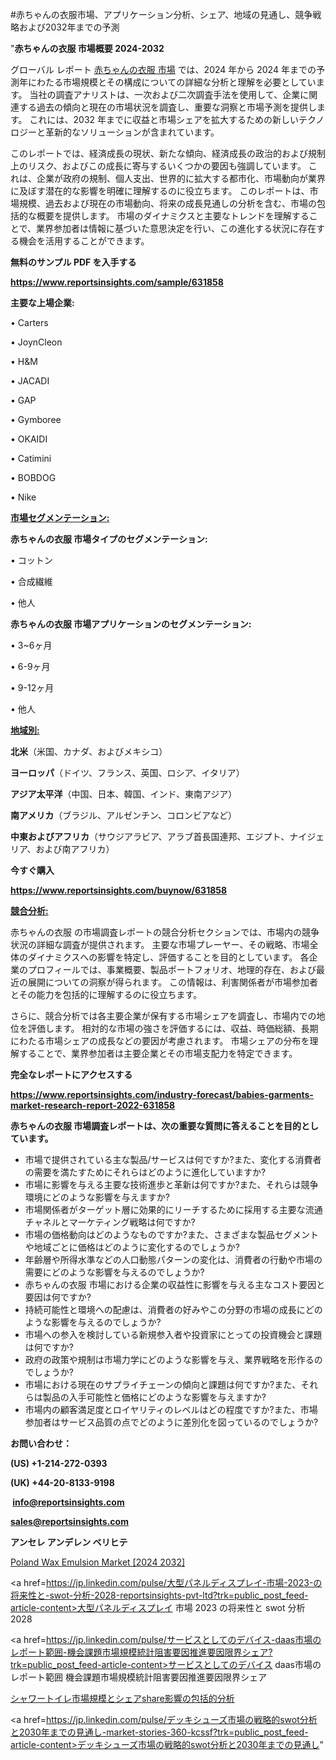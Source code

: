 #赤ちゃんの衣服市場、アプリケーション分析、シェア、地域の見通し、競争戦略および2032年までの予測

"<strong>赤ちゃんの衣服 市場概要 2024-2032</strong>

グローバル レポート <a href=https://www.reportsinsights.com/sample/631858>赤ちゃんの衣服 市場</a> では、2024 年から 2024 年までの予測年にわたる市場規模とその構成についての詳細な分析と理解を必要としています。 当社の調査アナリストは、一次および二次調査手法を使用して、企業に関連する過去の傾向と現在の市場状況を調査し、重要な洞察と市場予測を提供します。 これには、2032 年までに収益と市場シェアを拡大​​するための新しいテクノロジーと革新的なソリューションが含まれています。

このレポートでは、経済成長の現状、新たな傾向、経済成長の政治的および規制上のリスク、およびこの成長に寄与するいくつかの要因も強調しています。 これは、企業が政府の規制、個人支出、世界的に拡大する都市化、市場動向が業界に及ぼす潜在的な影響を明確に理解するのに役立ちます。 このレポートは、市場規模、過去および現在の市場動向、将来の成長見通しの分析を含む、市場の包括的な概要を提供します。 市場のダイナミクスと主要なトレンドを理解することで、業界参加者は情報に基づいた意思決定を行い、この進化する状況に存在する機会を活用することができます。

<strong><b>無料のサンプル PDF を入手する</b></strong>

<a href=https://www.reportsinsights.com/sample/631858><strong><u>https://www.reportsinsights.com/sample/631858</u></strong></a>

<strong>主要な上場企業:</strong>

• Carters

• JoynCleon

• H&M

• JACADI

• GAP

• Gymboree

• OKAIDI

• Catimini

• BOBDOG

• Nike

<strong><u>市場セグメンテーション</u></strong><strong><u>:</u></strong>

<strong>赤ちゃんの衣服 市場タイプのセグメンテーション:</strong>

• コットン

• 合成繊維

• 他人

<strong>赤ちゃんの衣服 市場アプリケーションのセグメンテーション:</strong>

• 3~6ヶ月

• 6-9ヶ月

• 9-12ヶ月

• 他人

<strong><u>地域別</u></strong><strong><u>:</u></strong>

<strong>北米</strong>（米国、カナダ、およびメキシコ）

<strong>ヨーロッパ</strong>（ドイツ、フランス、英国、ロシア、イタリア）

<strong>アジア太平洋</strong>（中国、日本、韓国、インド、東南アジア）

<strong>南アメリカ</strong>（ブラジル、アルゼンチン、コロンビアなど）

<strong>中東およびアフリカ</strong>（サウジアラビア、アラブ首長国連邦、エジプト、ナイジェリア、および南アフリカ）

<strong>今すぐ購入</strong>

<a href=https://www.reportsinsights.com/buynow/631858><strong><u>https://www.reportsinsights.com/buynow/631858</u></strong></a>

<strong><u>競合分析:</u></strong>

赤ちゃんの衣服 の市場調査レポートの競合分析セクションでは、市場内の競争状況の詳細な調査が提供されます。 主要な市場プレーヤー、その戦略、市場全体のダイナミクスへの影響を特定し、評価することを目的としています。 各企業のプロフィールでは、事業概要、製品ポートフォリオ、地理的存在、および最近の展開についての洞察が得られます。 この情報は、利害関係者が市場参加者とその能力を包括的に理解するのに役立ちます。

さらに、競合分析では各主要企業が保有する市場シェアを調査し、市場内での地位を評価します。 相対的な市場の強さを評価するには、収益、時価総額、長期にわたる市場シェアの成長などの要因が考慮されます。 市場シェアの分布を理解することで、業界参加者は主要企業とその市場支配力を特定できます。

<strong>完全なレポートにアクセスする</strong>

<a href=https://www.reportsinsights.com/industry-forecast/babies-garments-market-research-report-2022-631858><strong><u><b>https://www.reportsinsights.com/industry-forecast/babies-garments-market-research-report-2022-631858</b></u></strong></a>

<strong><b>赤ちゃんの衣服 市場調査レポートは、次の重要な質問に答えることを目的としています。</b></strong>
<ul>
  <li>市場で提供されている主な製品/サービスは何ですか?また、変化する消費者の需要を満たすためにそれらはどのように進化していますか?</li>
  <li>市場に影響を与える主要な技術進歩と革新は何ですか?また、それらは競争環境にどのような影響を与えますか?</li>
  <li>市場関係者がターゲット層に効果的にリーチするために採用する主要な流通チャネルとマーケティング戦略は何ですか?</li>
  <li>市場の価格動向はどのようなものですか?また、さまざまな製品セグメントや地域ごとに価格はどのように変化するのでしょうか?</li>
  <li>年齢層や所得水準などの人口動態パターンの変化は、消費者の行動や市場の需要にどのような影響を与えるのでしょうか?</li>
  <li>赤ちゃんの衣服 市場における企業の収益性に影響を与える主なコスト要因と要因は何ですか?</li>
  <li>持続可能性と環境への配慮は、消費者の好みやこの分野の市場の成長にどのような影響を与えるのでしょうか?</li>
  <li>市場への参入を検討している新規参入者や投資家にとっての投資機会と課題は何ですか?</li>
  <li>政府の政策や規制は市場力学にどのような影響を与え、業界戦略を形作るのでしょうか?</li>
  <li>市場における現在のサプライチェーンの傾向と課題は何ですか?また、それらは製品の入手可能性と価格にどのような影響を与えますか?</li>
  <li>市場内の顧客満足度とロイヤリティのレベルはどの程度ですか?また、市場参加者はサービス品質の点でどのように差別化を図っているのでしょうか?</li>
</ul>
<strong>お問い合わせ：</strong>

<strong>(US) +1-214-272-0393</strong>

<strong>(UK) +44-20-8133-9198</strong>

<strong> </strong><a href=info@reportsinsights.com><strong><u>info@reportsinsights.com</u></strong></a>

<a href=sales@reportsinsights.com><strong><u>sales@reportsinsights.com</u></strong></a>

<strong>アンセレ アンデレン ベリヒテ</strong>

<a href=https://www.linkedin.com/pulse/poland-wax-emulsion-market-size-research-2024-i4vaf/>Poland Wax Emulsion Market [2024 2032]</a>

<a href=https://jp.linkedin.com/pulse/大型パネルディスプレイ-市場-2023-の将来性と-swot-分析-2028-reportsinsights-pvt-ltd?trk=public_post_feed-article-content>大型パネルディスプレイ 市場 2023 の将来性と swot 分析 2028</a>

<a href=https://jp.linkedin.com/pulse/サービスとしてのデバイス-daas市場のレポート範囲-機会課題市場規模統計阻害要因推進要因限界シェア?trk=public_post_feed-article-content>サービスとしてのデバイス daas市場のレポート範囲 機会課題市場規模統計阻害要因推進要因限界シェア</a>

<a href=https://www.linkedin.com/pulse/シャワートイレ市場規模とシェアshare影響の包括的分析-reportsinsights-pvt-ltd-vcgee/>シャワートイレ市場規模とシェアshare影響の包括的分析</a>

<a href=https://jp.linkedin.com/pulse/デッキシューズ市場の戦略的swot分析と2030年までの見通し-market-stories-360-kcssf?trk=public_post_feed-article-content>デッキシューズ市場の戦略的swot分析と2030年までの見通し</a>"
